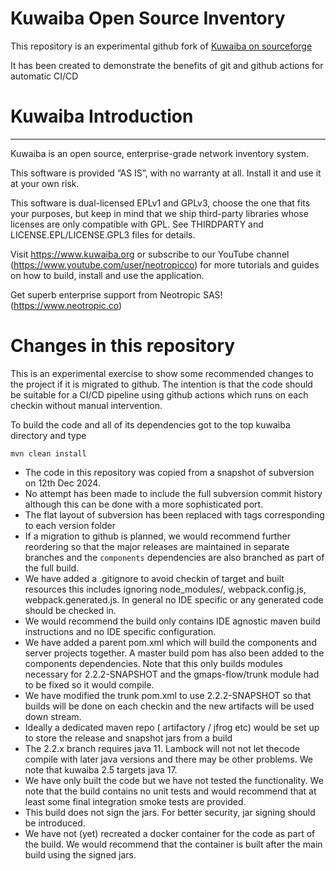 # Kuwaiba Open Source Inventory

This repository is an experimental github fork of [Kuwaiba on sourceforge](https://sourceforge.net/projects/kuwaiba/)

It has been created to demonstrate the benefits of git and github actions for automatic CI/CD

# Kuwaiba Introduction
***  

Kuwaiba is an open source, enterprise-grade network inventory system.

This software is provided “AS IS”, with no warranty at all. Install it and use it at your own risk.

This software is dual-licensed EPLv1 and GPLv3, choose the one that fits your purposes, but keep in mind that we ship third-party libraries whose licenses are only compatible with GPL. See THIRDPARTY and LICENSE.EPL/LICENSE.GPL3 files for details.

Visit https://www.kuwaiba.org or subscribe to our YouTube channel (https://www.youtube.com/user/neotropicco) for more tutorials and guides on how to build, install and use the application.

Get superb enterprise support from Neotropic SAS! (https://www.neotropic.co)


# Changes in this repository

This is an experimental exercise to show some recommended changes to the project if it is migrated to github.
The intention is that the code should be suitable for a CI/CD pipeline using github actions which runs on each checkin without manual intervention. 

To build the code and all of its dependencies got to the top kuwaiba directory and type

```
mvn clean install
```

* The code in this repository was copied from a snapshot of subversion on 12th Dec 2024.
* No attempt has  been made to include the full subversion commit history although this can be done with a more sophisticated port.
* The flat layout of subversion has been replaced with tags corresponding to each version folder
* If a migration to github is planned, we would recommend further reordering so that the major releases are maintained in separate branches and the `components` dependencies are also branched as part of the full build.
* We have added a .gitignore to avoid checkin of target and built resources this includes ignoring node_modules/, webpack.config.js, webpack.generated.js. 
In general no IDE specific or any generated code should be checked in.
* We would recommend the build only contains IDE agnostic maven build instructions  and no IDE specific configuration. 
* We have added a parent pom.xml which will build the components and server projects together. 
A master build pom has also been added to the components dependencies. 
Note that this only builds modules necessary for 2.2.2-SNAPSHOT and the gmaps-flow/trunk module had to be fixed so it would compile.
* We have modified the trunk pom.xml to use 2.2.2-SNAPSHOT so that builds will be done on each checkin and the new artifacts will be used down stream.
* Ideally a dedicated maven repo ( artifactory / jfrog etc) would be set up to store the release and snapshot jars from a build
* The 2.2.x branch requires java 11. Lambock will not not let thecode compile with later java versions and there may be other problems. We note that kuwaiba 2.5 targets java 17. 
* We have only built the code but we have not tested the functionality. 
We note that the build contains no unit tests and would recommend that at least some final integration smoke tests are provided.
* This build does not sign the jars. For better security, jar signing should be introduced.
* We have not (yet) recreated a docker container for the code as part of the build. We would recommend that the container is built after the main build using the signed jars.

